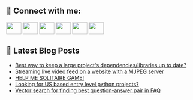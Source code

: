 ## 🔎 Connect with me:
[<img height="32" width="40" src="https://cdn.jsdelivr.net/npm/simple-icons@v5/icons/telegram.svg" />](https://t.me/bullbesh)
[<img height="32" width="40" src="https://cdn.jsdelivr.net/npm/simple-icons@v5/icons/vk.svg" />](https://vk.com/bullbesh)
[<img height="32" width="40" src="https://cdn.jsdelivr.net/npm/simple-icons@v5/icons/twitter.svg" />](https://twitter.com/bullbesh1)
[<img height="32" width="40" src="https://cdn.jsdelivr.net/npm/simple-icons@v5/icons/instagram.svg" />](https://www.instagram.com/bullbesh)
[<img height="32" width="40" src="https://cdn.jsdelivr.net/npm/simple-icons@v5/icons/reddit.svg" />](https://www.reddit.com/user/bullbesh)
[<img height="32" width="40" src="https://cdn.jsdelivr.net/npm/simple-icons@v5/icons/youtube.svg" />](https://www.youtube.com/channel/UCtfjRs6uzgq5mfm8S06WTcg)

## 📕 Latest Blog Posts
<!-- BLOG-POST-LIST:START -->
- [Best way to keep a large project&#39;s dependencies/libraries up to date?](https://www.reddit.com/r/Python/comments/uifkjc/best_way_to_keep_a_large_projects/)
- [Streaming live video feed on a website with a MJPEG server](https://www.reddit.com/r/Python/comments/uier73/streaming_live_video_feed_on_a_website_with_a/)
- [HELP ME SOLITAIRE GAME!](https://www.reddit.com/r/Python/comments/uienz1/help_me_solitaire_game/)
- [Looking for US based entry level python projects?](https://www.reddit.com/r/Python/comments/uid8dd/looking_for_us_based_entry_level_python_projects/)
- [Vector search for finding best question-answer pair in FAQ](https://www.reddit.com/r/Python/comments/uicbb0/vector_search_for_finding_best_questionanswer/)
<!-- BLOG-POST-LIST:END -->

